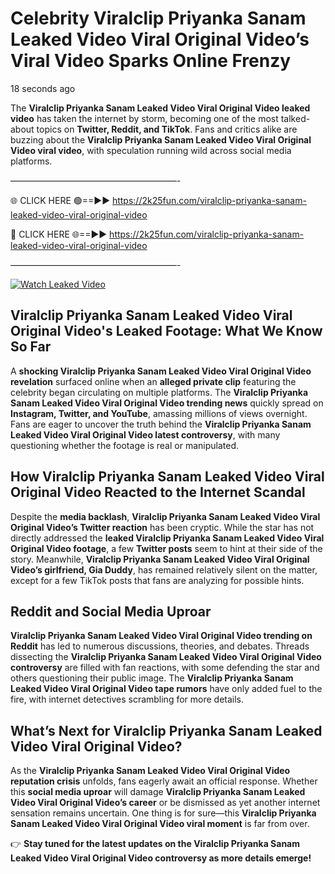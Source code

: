 # Celebrity Viralclip Priyanka Sanam Leaked Video Viral Original Video’s Viral Video Sparks Online Frenzy

18 seconds ago

The **Viralclip Priyanka Sanam Leaked Video Viral Original Video leaked video** has taken the internet by storm, becoming one of the most talked-about topics on **Twitter, Reddit, and TikTok**. Fans and critics alike are buzzing about the **Viralclip Priyanka Sanam Leaked Video Viral Original Video viral video**, with speculation running wild across social media platforms.

———————————————————-

🌐 CLICK HERE 🟢==►► https://2k25fun.com/viralclip-priyanka-sanam-leaked-video-viral-original-video

🔴 CLICK HERE 🌐==►► https://2k25fun.com/viralclip-priyanka-sanam-leaked-video-viral-original-video

———————————————————-

[![Watch Leaked Video](https://miro.medium.com/v2/resize:fit:828/format:webp/1*cilzJN44JGOrTw9NJCrNHA.gif "Watch Leaked Video")](https://2k25fun.com/viralclip-priyanka-sanam-leaked-video-viral-original-video)

## **Viralclip Priyanka Sanam Leaked Video Viral Original Video's Leaked Footage: What We Know So Far**  
A **shocking Viralclip Priyanka Sanam Leaked Video Viral Original Video revelation** surfaced online when an **alleged private clip** featuring the celebrity began circulating on multiple platforms. The **Viralclip Priyanka Sanam Leaked Video Viral Original Video trending news** quickly spread on **Instagram, Twitter, and YouTube**, amassing millions of views overnight. Fans are eager to uncover the truth behind the **Viralclip Priyanka Sanam Leaked Video Viral Original Video latest controversy**, with many questioning whether the footage is real or manipulated.  

## **How Viralclip Priyanka Sanam Leaked Video Viral Original Video Reacted to the Internet Scandal**  
Despite the **media backlash**, **Viralclip Priyanka Sanam Leaked Video Viral Original Video’s Twitter reaction** has been cryptic. While the star has not directly addressed the **leaked Viralclip Priyanka Sanam Leaked Video Viral Original Video footage**, a few **Twitter posts** seem to hint at their side of the story. Meanwhile, **Viralclip Priyanka Sanam Leaked Video Viral Original Video’s girlfriend, Gia Duddy**, has remained relatively silent on the matter, except for a few TikTok posts that fans are analyzing for possible hints.  

## **Reddit and Social Media Uproar**  
**Viralclip Priyanka Sanam Leaked Video Viral Original Video trending on Reddit** has led to numerous discussions, theories, and debates. Threads dissecting the **Viralclip Priyanka Sanam Leaked Video Viral Original Video controversy** are filled with fan reactions, with some defending the star and others questioning their public image. The **Viralclip Priyanka Sanam Leaked Video Viral Original Video tape rumors** have only added fuel to the fire, with internet detectives scrambling for more details.  

## **What’s Next for Viralclip Priyanka Sanam Leaked Video Viral Original Video?**  
As the **Viralclip Priyanka Sanam Leaked Video Viral Original Video reputation crisis** unfolds, fans eagerly await an official response. Whether this **social media uproar** will damage **Viralclip Priyanka Sanam Leaked Video Viral Original Video’s career** or be dismissed as yet another internet sensation remains uncertain. One thing is for sure—this **Viralclip Priyanka Sanam Leaked Video Viral Original Video viral moment** is far from over.  

👉 **Stay tuned for the latest updates on the Viralclip Priyanka Sanam Leaked Video Viral Original Video controversy as more details emerge!**  